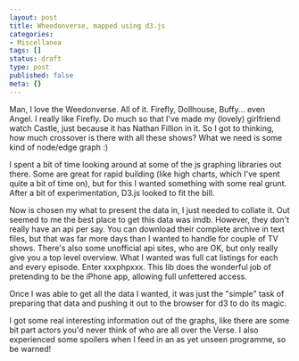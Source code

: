 ```yaml
---
layout: post
title: Wheedonverse, mapped using d3.js
categories:
- Miscellanea
tags: []
status: draft
type: post
published: false
meta: {}
---
```

Man, I love the Weedonverse. All of it. Firefly, Dollhouse, Buffy... even Angel. I really like Firefly. Do much so that I've made my (lovely) girlfriend watch Castle, just because it has Nathan Fillion in it. So I got to thinking, how much crossover is there with all these shows? What we need is some kind of node/edge graph :)

I spent a bit of time looking around at some of the js graphing libraries out there. Some are great for rapid building (like high charts, which I've spent quite a bit of time on), but for this I wanted something with some real grunt. After a bit of experimentation, D3.js looked to fit the bill. 

Now is chosen my what to present the data in, I just needed to collate it. Out seemed to me the best place to get this data was imdb. However, they don't really have an api per say. You can download their complete archive in text files, but that was far more days than I wanted to handle for couple of TV shows. There's also some unofficial api sites, who are OK, but only really give you a top level overview. What I wanted was full cat listings for each and every episode. Enter xxxphpxxx. This lib does the wonderful job of pretending to be the iPhone app, allowing full unfettered access. 

Once I was able to get all the data I wanted, it was just the "simple" task of preparing that data and pushing it out to the browser for d3 to do its magic.

I got some real interesting information out of the graphs, like there are some bit part actors you'd never think of who are all over the Verse. I also experienced some spoilers when I feed in an as yet unseen programme, so be warned!
